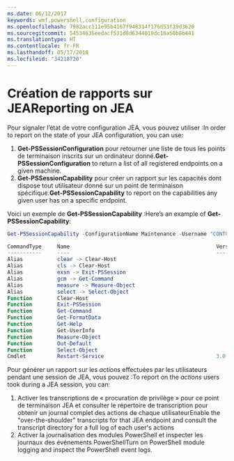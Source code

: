 ```yaml
---
ms.date: 06/12/2017
keywords: wmf,powershell,configuration
ms.openlocfilehash: 7982acc111e95b4167f948314f176d53f39d3620
ms.sourcegitcommit: 54534635eedacf531d8d6344019dc16a50b8b441
ms.translationtype: HT
ms.contentlocale: fr-FR
ms.lasthandoff: 05/17/2018
ms.locfileid: "34218720"
---
```

# <a name="reporting-on-jea"></a><span data-ttu-id="59606-102">Création de rapports sur JEA</span><span class="sxs-lookup"><span data-stu-id="59606-102">Reporting on JEA</span></span>
<span data-ttu-id="59606-103">Pour signaler l’état de votre configuration JEA, vous pouvez utiliser :</span><span class="sxs-lookup"><span data-stu-id="59606-103">In order to report on the state of your JEA configuration, you can use:</span></span>
1.  <span data-ttu-id="59606-104">**Get-PSSessionConfiguration** pour retourner une liste de tous les points de terminaison inscrits sur un ordinateur donné.</span><span class="sxs-lookup"><span data-stu-id="59606-104">**Get-PSSessionConfiguration** to return a list of all registered endpoints on a given machine.</span></span>
2.  <span data-ttu-id="59606-105">**Get-PSSessionCapability** pour créer un rapport sur les capacités dont dispose tout utilisateur donné sur un point de terminaison spécifique.</span><span class="sxs-lookup"><span data-stu-id="59606-105">**Get-PSSessionCapability** to report on the capabilities any given user has on a specific endpoint.</span></span>

<span data-ttu-id="59606-106">Voici un exemple de **Get-PSSessionCapability** :</span><span class="sxs-lookup"><span data-stu-id="59606-106">Here’s an example of **Get-PSSessionCapability**:</span></span>
```powershell
Get-PSSessionCapability -ConfigurationName Maintenance -Username "CONTOSO\JohnDoe"

CommandType     Name                                               Version    Source
-----------     ----                                               -------    ------
Alias           clear -> Clear-Host
Alias           cls -> Clear-Host
Alias           exsn -> Exit-PSSession
Alias           gcm -> Get-Command
Alias           measure -> Measure-Object
Alias           select -> Select-Object
Function        Clear-Host
Function        Exit-PSSession
Function        Get-Command
Function        Get-FormatData
Function        Get-Help
Function        Get-UserInfo
Function        Measure-Object
Function        Out-Default
Function        Select-Object
Cmdlet          Restart-Service                                    3.0.0.0 Microsof...


```

<span data-ttu-id="59606-107">Pour générer un rapport sur les _actions_ effectuées par les utilisateurs pendant une session de JEA, vous pouvez :</span><span class="sxs-lookup"><span data-stu-id="59606-107">To report on the _actions_ users took during a JEA session, you can:</span></span>
1. <span data-ttu-id="59606-108">Activer les transcriptions de « procuration de privilège » pour ce point de terminaison JEA et consulter le répertoire de transcription pour obtenir un journal complet des actions de chaque utilisateur</span><span class="sxs-lookup"><span data-stu-id="59606-108">Enable the "over-the-shoulder" transcripts for that JEA endpoint and consult the transcript directory for a full log of each user's actions</span></span>
2. <span data-ttu-id="59606-109">Activer la journalisation des modules PowerShell et inspecter les journaux des événements PowerShell</span><span class="sxs-lookup"><span data-stu-id="59606-109">Turn on PowerShell module logging and inspect the PowerShell event logs.</span></span>

